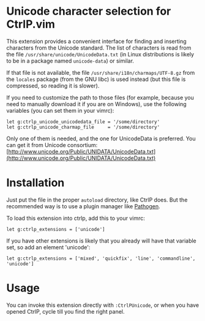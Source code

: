 Unicode character selection for CtrlP.vim
============================================

This extension provides a convenient interface for finding and inserting
characters from the Unicode standard. The list of characters is read from the
file `/usr/share/unicode/UnicodeData.txt` (in Linux distributions is likely to
be in a package named `unicode-data`) or similar.

If that file is not available, the file `/usr/share/i18n/charmaps/UTF-8.gz` from
the `locales` package (from the GNU libc) is used instead (but this file is
compressed, so reading it is slower).

If you need to customize the path to those files (for example, because you need
to manually download it if you are on Windows), use the following variables
(you can set them in your vimrc):

```
let g:ctrlp_unicode_unicodedata_file = '/some/directory'
let g:ctrlp_unicode_charmap_file     = '/some/directory'
```

Only one of them is needed, and the one for UnicodeData is preferred. You can
get it from Unicode consortium:
[http://www.unicode.org/Public/UNIDATA/UnicodeData.txt](http://www.unicode.org/Public/UNIDATA/UnicodeData.txt)

Installation
============

Just put the file in the proper `autoload` directory, like CtrlP does. But the
recommended way is to use a plugin manager like
[Pathogen](https://github.com/tpope/vim-pathogen).

To load this extension into ctrlp, add this to your vimrc:

```VimL
let g:ctrlp_extensions = ['unicode']
```

If you have other extensions is likely that you already will have that variable
set, so add an element 'unicode':

```VimL
let g:ctrlp_extensions = ['mixed', 'quickfix', 'line', 'commandline', 'unicode']
```

Usage
=====

You can invoke this extension directly with `:CtrlPUnicode`, or when you have
opened CtrlP, cycle till you find the right panel.
